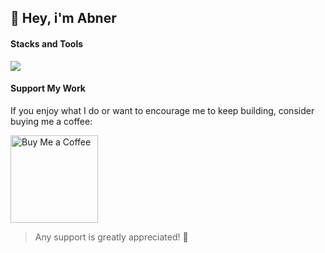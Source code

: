 ## 👋 Hey, i'm <strong>Abner</strong> <br/>

#### Stacks and Tools

<p>
<img src="https://skillicons.dev/icons?i=cpp,bash,linux,go,docker,nodejs,typescript,express,nextjs,prisma,php,laravel,java,spring,react,figma,blender" />
</p>

#### Support My Work

If you enjoy what I do or want to encourage me to keep building, consider buying me a coffee:

<p>
  <a href="https://www.buymeacoffee.com/abnerjaredh" target="_blank">
    <img src="https://cdn.buymeacoffee.com/buttons/v2/default-yellow.png" alt="Buy Me a Coffee" width="140">
  </a>
</p>

> Any support is greatly appreciated! 🙏

